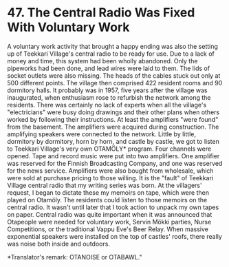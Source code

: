 


    
# 47. The Central Radio Was Fixed With Voluntary Work

A voluntary work activity that brought a happy ending was also the setting up of Teekkari Village's central radio to be ready for use. Due to a lack of money and time, this system had been wholly abandoned. Only the pipeworks had been done, and lead wires were laid to them. The lids of socket outlets were also missing. The heads of the cables stuck out only at 500 different points. The village then comprised 422 resident rooms and 90 dormitory halls. It probably was in 1957, five years after the village was inaugurated, when enthusiasm rose to refurbish the network among the residents. There was certainly no lack of experts when all the village's "electricians" were busy doing drawings and their other plans when others worked by following their instructions. At least the amplifiers "were found" from the basement. The amplifiers were acquired during construction. The amplifying speakers were connected to the network. Little by little, dormitory by dormitory, horn by horn, and castle by castle, we got to listen to Teekkari Village's very own OTAMÖLY\* program. Four channels were opened. Tape and record music were put into two amplifiers. One amplifier was reserved for the Finnish Broadcasting Company, and one was reserved for the news service. Amplifiers were also bought from wholesale, which were sold at purchase pricing to those willing. It is the "fault" of Teekkari Village central radio that my writing series was born. At the villagers' request, I began to dictate these my memoirs on tape, which were then played on Otamöly. The residents could listen to those memoirs on the central radio. It wasn't until later that I took action to unpack my own tapes on paper. Central radio was quite important when it was announced that Otapeople were needed for voluntary work, Servin Mökki parties, Nurse Competitions, or the traditional Vappu Eve's Beer Relay. When massive exponential speakers were installed on the top of castles' roofs, there really was noise both inside and outdoors.

\*Translator's remark: OTANOISE or OTABAWL."
